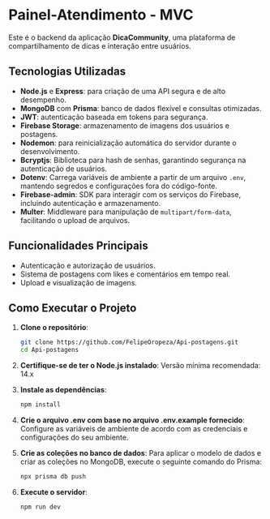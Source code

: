 ﻿# Painel-Atendimento - MVC

Este é o backend da aplicação **DicaCommunity**, uma plataforma de compartilhamento de dicas e interação entre usuários.

## Tecnologias Utilizadas

- **Node.js** e **Express**: para criação de uma API segura e de alto desempenho.
- **MongoDB** com **Prisma**: banco de dados flexível e consultas otimizadas.
- **JWT**: autenticação baseada em tokens para segurança.
- **Firebase Storage**: armazenamento de imagens dos usuários e postagens.
- **Nodemon**: para reinicialização automática do servidor durante o desenvolvimento.
- **Bcryptjs**: Biblioteca para hash de senhas, garantindo segurança na autenticação de usuários.
- **Dotenv**: Carrega variáveis de ambiente a partir de um arquivo `.env`, mantendo segredos e configurações fora do código-fonte.
- **Firebase-admin**: SDK para interagir com os serviços do Firebase, incluindo autenticação e armazenamento.
- **Multer**: Middleware para manipulação de `multipart/form-data`, facilitando o upload de arquivos.

## Funcionalidades Principais

- Autenticação e autorização de usuários.
- Sistema de postagens com likes e comentários em tempo real.
- Upload e visualização de imagens.

## Como Executar o Projeto

1. **Clone o repositório**:
   ```bash
   git clone https://github.com/FelipeOropeza/Api-postagens.git
   cd Api-postagens

2. **Certifique-se de ter o Node.js instalado**:
  Versão mínima recomendada: 14.x

3. **Instale as dependências**:
   ```bash
   npm install

4. **Crie o arquivo .env com base no arquivo .env.example fornecido**:
   Configure as variáveis de ambiente de acordo com as credenciais e configurações do seu ambiente.

5. **Crie as coleções no banco de dados**: Para aplicar o modelo de dados e criar as coleções no MongoDB, execute o seguinte comando do Prisma:
   ```bash
   npx prisma db push

6. **Execute o servidor**:
    ```bash
    npm run dev
